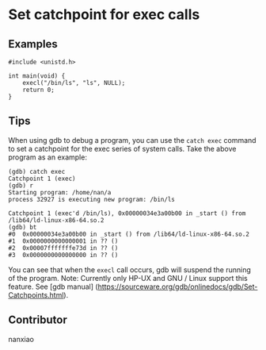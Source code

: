 # Set catchpoint for exec calls
## Examples
	#include <unistd.h>
	
	int main(void) {
	    execl("/bin/ls", "ls", NULL);
	    return 0;
	}



## Tips
When using gdb to debug a program, you can use the `catch exec` command to set a catchpoint for the exec series of system calls. Take the above program as an example:

	(gdb) catch exec
	Catchpoint 1 (exec)
	(gdb) r
	Starting program: /home/nan/a
	process 32927 is executing new program: /bin/ls
	
	Catchpoint 1 (exec'd /bin/ls), 0x00000034e3a00b00 in _start () from /lib64/ld-linux-x86-64.so.2
	(gdb) bt
	#0  0x00000034e3a00b00 in _start () from /lib64/ld-linux-x86-64.so.2
	#1  0x0000000000000001 in ?? ()
	#2  0x00007fffffffe73d in ?? ()
	#3  0x0000000000000000 in ?? ()


You can see that when the `execl` call occurs, gdb will suspend the running of the program.
Note: Currently only HP-UX and GNU / Linux support this feature.
See [gdb manual] (https://sourceware.org/gdb/onlinedocs/gdb/Set-Catchpoints.html).

## Contributor

nanxiao
